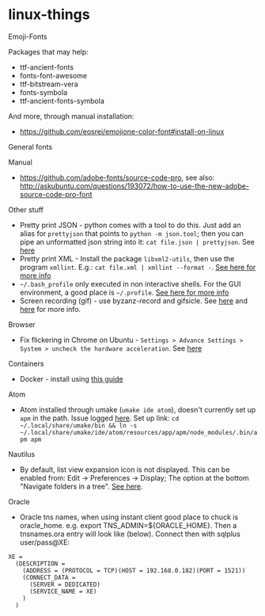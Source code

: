 # linux-things

Emoji-Fonts

Packages that may help:

* ttf-ancient-fonts
* fonts-font-awesome
* ttf-bitstream-vera  
* fonts-symbola 
* ttf-ancient-fonts-symbola

And more, through manual installation:

* https://github.com/eosrei/emojione-color-font#install-on-linux

General fonts

Manual

* https://github.com/adobe-fonts/source-code-pro, see also: http://askubuntu.com/questions/193072/how-to-use-the-new-adobe-source-code-pro-font

Other stuff

* Pretty print JSON - python comes with a tool to do this. Just add an alias for `prettyjson` that points to `python -m json.tool`; then you can pipe an unformatted json string into it: `cat file.json | prettyjson`. See [here](http://stackoverflow.com/questions/352098/how-can-i-pretty-print-json/1920585#1920585)
* Pretty print XML - Install the package `libxml2-utils`, then use the program `xmllint`. E.g.: `cat file.xml | xmllint --format -`. [See here for more info](http://stackoverflow.com/a/16090892/3476713)
* `~/.bash_profile` only executed in non interactive shells. For the GUI environment, a good place is `~/.profile`. [See here for more info](http://askubuntu.com/questions/121073/why-bash-profile-is-not-getting-sourced-when-opening-a-terminal)
* Screen recording (gif) - use byzanz-record and gifsicle. See [here](http://askubuntu.com/questions/107726/how-to-create-animated-gif-images-of-a-screencast) and [here](http://tschf.github.io/2015/12/02/screencast-gif-in-ubuntu/) for more info.

Browser

* Fix flickering in Chrome on Ubuntu - `Settings > Advance Settings > System > uncheck the hardware acceleration`. See [here](http://askubuntu.com/questions/766725/annoying-flickering-in-16-04-lts-chrome)

Containers

* Docker - install using [this guide](https://docs.docker.com/engine/installation/linux/ubuntu/)

Atom

* Atom installed through umake (`umake ide atom`), doesn't currently set up `apm` in the path. Issue logged [here](https://github.com/ubuntu/ubuntu-make/issues/411). Set up link: `cd ~/.local/share/umake/bin && ln -s ~/.local/share/umake/ide/atom/resources/app/apm/node_modules/.bin/apm apm`

Nautilus

* By default, list view expansion icon is not displayed. This can be enabled from: Edit -> Preferences -> Display; The option at the bottom "Navigate folders in a tree". [See here](http://askubuntu.com/a/429220/50523).

Oracle

* Oracle tns names, when using instant client good place to chuck is oracle_home. e.g. export TNS_ADMIN=${ORACLE_HOME}. Then a tnsnames.ora entry will look like (below). Connect then with sqlplus user/pass@XE:

```
XE =
  (DESCRIPTION =
    (ADDRESS = (PROTOCOL = TCP)(HOST = 192.168.0.182)(PORT = 1521))
    (CONNECT_DATA =
      (SERVER = DEDICATED)
      (SERVICE_NAME = XE)
    )
  )
```
